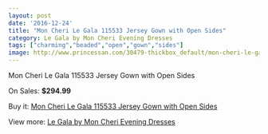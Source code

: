 ```yaml
---
layout: post
date: '2016-12-24'
title: "Mon Cheri Le Gala 115533 Jersey Gown with Open Sides"
category: Le Gala by Mon Cheri Evening Dresses
tags: ["charming","beaded","open","gown","sides"]
image: http://www.princessan.com/30479-thickbox_default/mon-cheri-le-gala-115533-jersey-gown-with-open-sides.jpg
---
```

Mon Cheri Le Gala 115533 Jersey Gown with Open Sides

On Sales: **$294.99**
<a href="https://www.princessan.com/en/13844-mon-cheri-le-gala-115533-jersey-gown-with-open-sides.html"><amp-img layout="responsive" width="600" height="600" src="//www.princessan.com/30479-thickbox_default/mon-cheri-le-gala-115533-jersey-gown-with-open-sides.jpg" alt="Mon Cheri Le Gala 115533 Jersey Gown with Open Sides 0" /></a>
<a href="https://www.princessan.com/en/13844-mon-cheri-le-gala-115533-jersey-gown-with-open-sides.html"><amp-img layout="responsive" width="600" height="600" src="//www.princessan.com/30480-thickbox_default/mon-cheri-le-gala-115533-jersey-gown-with-open-sides.jpg" alt="Mon Cheri Le Gala 115533 Jersey Gown with Open Sides 1" /></a>
<a href="https://www.princessan.com/en/13844-mon-cheri-le-gala-115533-jersey-gown-with-open-sides.html"><amp-img layout="responsive" width="600" height="600" src="//www.princessan.com/30481-thickbox_default/mon-cheri-le-gala-115533-jersey-gown-with-open-sides.jpg" alt="Mon Cheri Le Gala 115533 Jersey Gown with Open Sides 2" /></a>
<a href="https://www.princessan.com/en/13844-mon-cheri-le-gala-115533-jersey-gown-with-open-sides.html"><amp-img layout="responsive" width="600" height="600" src="//www.princessan.com/30482-thickbox_default/mon-cheri-le-gala-115533-jersey-gown-with-open-sides.jpg" alt="Mon Cheri Le Gala 115533 Jersey Gown with Open Sides 3" /></a>

Buy it: [Mon Cheri Le Gala 115533 Jersey Gown with Open Sides](https://www.princessan.com/en/13844-mon-cheri-le-gala-115533-jersey-gown-with-open-sides.html "Mon Cheri Le Gala 115533 Jersey Gown with Open Sides")

View more: [Le Gala by Mon Cheri Evening Dresses](https://www.princessan.com/en/102- "Le Gala by Mon Cheri Evening Dresses")